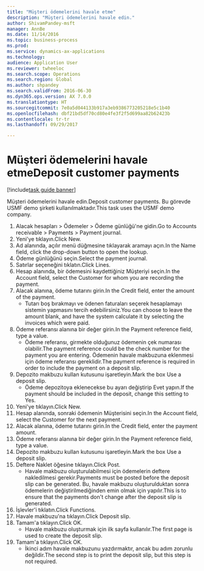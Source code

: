 ```yaml
--- 
title: "Müşteri ödemelerini havale etme"
description: "Müşteri ödemelerini havale edin."
author: ShivamPandey-msft
manager: AnnBe
ms.date: 11/14/2016
ms.topic: business-process
ms.prod: 
ms.service: dynamics-ax-applications
ms.technology: 
audience: Application User
ms.reviewer: twheeloc
ms.search.scope: Operations
ms.search.region: Global
ms.author: shpandey
ms.search.validFrom: 2016-06-30
ms.dyn365.ops.version: AX 7.0.0
ms.translationtype: HT
ms.sourcegitcommit: 7e0a5d044133b917a3eb9386773205218e5c1b40
ms.openlocfilehash: dbf21bd5df70cd80e4fe3f2f5d699aa82b62423b
ms.contentlocale: tr-tr
ms.lasthandoff: 09/29/2017

---
```

# <a name="deposit-customer-payments"></a><span data-ttu-id="811de-103">Müşteri ödemelerini havale etme</span><span class="sxs-lookup"><span data-stu-id="811de-103">Deposit customer payments</span></span>

[!include[task guide banner](../../includes/task-guide-banner.md)]

<span data-ttu-id="811de-104">Müşteri ödemelerini havale edin.</span><span class="sxs-lookup"><span data-stu-id="811de-104">Deposit customer payments.</span></span> <span data-ttu-id="811de-105">Bu görevde USMF demo şirketi kullanılmaktadır.</span><span class="sxs-lookup"><span data-stu-id="811de-105">This task uses the USMF demo company.</span></span>

1. <span data-ttu-id="811de-106">Alacak hesapları > Ödemeler > Ödeme günlüğü'ne gidin.</span><span class="sxs-lookup"><span data-stu-id="811de-106">Go to Accounts receivable > Payments > Payment journal.</span></span>
2. <span data-ttu-id="811de-107">Yeni'ye tıklayın.</span><span class="sxs-lookup"><span data-stu-id="811de-107">Click New.</span></span>
3. <span data-ttu-id="811de-108">Ad alanında, açılır menü düğmesine tıklayarak aramayı açın.</span><span class="sxs-lookup"><span data-stu-id="811de-108">In the Name field, click the drop-down button to open the lookup.</span></span>
4. <span data-ttu-id="811de-109">Ödeme günlüğünü seçin.</span><span class="sxs-lookup"><span data-stu-id="811de-109">Select the payment journal.</span></span> 
5. <span data-ttu-id="811de-110">Satırlar seçeneğini tıklatın.</span><span class="sxs-lookup"><span data-stu-id="811de-110">Click Lines.</span></span>
6. <span data-ttu-id="811de-111">Hesap alanında, bir ödemesini kaydettiğiniz Müşteriyi seçin.</span><span class="sxs-lookup"><span data-stu-id="811de-111">In the Account field, select the Customer for whom you are recording the payment.</span></span>
7. <span data-ttu-id="811de-112">Alacak alanına, ödeme tutarını girin.</span><span class="sxs-lookup"><span data-stu-id="811de-112">In the Credit field, enter the amount of the payment.</span></span>
    * <span data-ttu-id="811de-113">Tutarı boş bırakmayı ve ödenen faturaları seçerek hesaplamayı sistemin yapmasını tercih edebilirsiniz.</span><span class="sxs-lookup"><span data-stu-id="811de-113">You can choose to leave the amount blank, and have the system calculate it by selecting the invoices which were paid.</span></span>  
8. <span data-ttu-id="811de-114">Ödeme referansı alanına bir değer girin.</span><span class="sxs-lookup"><span data-stu-id="811de-114">In the Payment reference field, type a value.</span></span>
    * <span data-ttu-id="811de-115">Ödeme referansı, girmekte olduğunuz ödemenin çek numarası olabilir.</span><span class="sxs-lookup"><span data-stu-id="811de-115">The payment reference could be the check number for the payment you are entering.</span></span> <span data-ttu-id="811de-116">Ödemenin havale makbuzuna eklenmesi için ödeme referansı gereklidir.</span><span class="sxs-lookup"><span data-stu-id="811de-116">The payment reference is required in order to include the payment on a deposit slip.</span></span>  
9. <span data-ttu-id="811de-117">Depozito makbuzu kullan kutusunu işaretleyin.</span><span class="sxs-lookup"><span data-stu-id="811de-117">Mark the box Use a deposit slip.</span></span>
    * <span data-ttu-id="811de-118">Ödeme depozitoya eklenecekse bu ayarı değiştirip Evet yapın.</span><span class="sxs-lookup"><span data-stu-id="811de-118">If the payment should be included in the deposit, change this setting to Yes.</span></span>  
10. <span data-ttu-id="811de-119">Yeni'ye tıklayın.</span><span class="sxs-lookup"><span data-stu-id="811de-119">Click New.</span></span>
11. <span data-ttu-id="811de-120">Hesap alanında, sonraki ödemenin Müşterisini seçin.</span><span class="sxs-lookup"><span data-stu-id="811de-120">In the Account field, select the Customer for the next payment.</span></span>
12. <span data-ttu-id="811de-121">Alacak alanına, ödeme tutarını girin.</span><span class="sxs-lookup"><span data-stu-id="811de-121">In the Credit field, enter the payment amount.</span></span>
13. <span data-ttu-id="811de-122">Ödeme referansı alanına bir değer girin.</span><span class="sxs-lookup"><span data-stu-id="811de-122">In the Payment reference field, type a value.</span></span>
14. <span data-ttu-id="811de-123">Depozito makbuzu kullan kutusunu işaretleyin.</span><span class="sxs-lookup"><span data-stu-id="811de-123">Mark the box Use a deposit slip.</span></span>
15. <span data-ttu-id="811de-124">Deftere Naklet öğesine tıklayın.</span><span class="sxs-lookup"><span data-stu-id="811de-124">Click Post.</span></span>
    * <span data-ttu-id="811de-125">Havale makbuzu oluşturulabilmesi için ödemelerin deftere nakledilmesi gerekir.</span><span class="sxs-lookup"><span data-stu-id="811de-125">Payments must be posted before the deposit slip can be generated.</span></span> <span data-ttu-id="811de-126">Bu, havale makbuzu oluşturulduktan sonra ödemelerin değiştirilmediğinden emin olmak için yapılır.</span><span class="sxs-lookup"><span data-stu-id="811de-126">This is to ensure that the payments don't change after the deposit slip is generated.</span></span>  
16. <span data-ttu-id="811de-127">İşlevler'i tıklatın.</span><span class="sxs-lookup"><span data-stu-id="811de-127">Click Functions.</span></span>
17. <span data-ttu-id="811de-128">Havale makbuzu'na tıklayın.</span><span class="sxs-lookup"><span data-stu-id="811de-128">Click Deposit slip.</span></span>
18. <span data-ttu-id="811de-129">Tamam'a tıklayın.</span><span class="sxs-lookup"><span data-stu-id="811de-129">Click OK.</span></span>
    * <span data-ttu-id="811de-130">Havale makbuzu oluşturmak için ilk sayfa kullanılır.</span><span class="sxs-lookup"><span data-stu-id="811de-130">The first page is used to create the deposit slip.</span></span>  
19. <span data-ttu-id="811de-131">Tamam'a tıklayın.</span><span class="sxs-lookup"><span data-stu-id="811de-131">Click OK.</span></span>
    * <span data-ttu-id="811de-132">İkinci adım havale makbuzunu yazdırmaktır, ancak bu adım zorunlu değildir.</span><span class="sxs-lookup"><span data-stu-id="811de-132">The second step is to print the deposit slip, but this step is not required.</span></span>  


